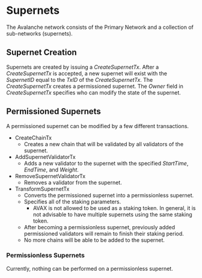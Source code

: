 # Supernets

The Avalanche network consists of the Primary Network and a collection of
sub-networks (supernets).

## Supernet Creation

Supernets are created by issuing a *CreateSupernetTx*. After a *CreateSupernetTx* is
accepted, a new supernet will exist with the *SupernetID* equal to the *TxID* of the
*CreateSupernetTx*. The *CreateSupernetTx* creates a permissioned supernet. The
*Owner* field in *CreateSupernetTx* specifies who can modify the state of the
supernet.

## Permissioned Supernets

A permissioned supernet can be modified by a few different transactions.

- CreateChainTx
  - Creates a new chain that will be validated by all validators of the supernet.
- AddSupernetValidatorTx
  - Adds a new validator to the supernet with the specified *StartTime*,
    *EndTime*, and *Weight*.
- RemoveSupernetValidatorTx
  - Removes a validator from the supernet.
- TransformSupernetTx
  - Converts the permissioned supernet into a permissionless supernet.
  - Specifies all of the staking parameters.
    - AVAX is not allowed to be used as a staking token. In general, it is not
      advisable to have multiple supernets using the same staking token.
  - After becoming a permissionless supernet, previously added permissioned
    validators will remain to finish their staking period.
  - No more chains will be able to be added to the supernet.

### Permissionless Supernets

Currently, nothing can be performed on a permissionless supernet.
